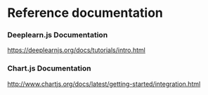 # Reference documentation

### Deeplearn.js Documentation
https://deeplearnjs.org/docs/tutorials/intro.html

### Chart.js Documentation
http://www.chartjs.org/docs/latest/getting-started/integration.html
